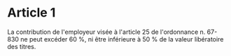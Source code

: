 # Article 1

La contribution de l'employeur visée à l'article 25 de l'ordonnance n. 67-830 ne peut excéder 60 %, ni être inférieure à 50 % de la valeur libératoire des titres.
